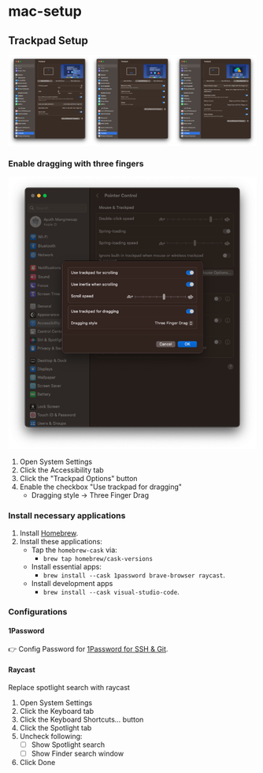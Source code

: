 # mac-setup

## Trackpad Setup

![all trackpad setting](./docs/trackpad-setting-all.png)

### Enable dragging with three fingers

![enable three finger drag in system settings](./docs/trackpad-setting-enable-three-finger-drag.png)

1. Open System Settings
2. Click the Accessibility tab
3. Click the "Trackpad Options" button
4. Enable the checkbox "Use trackpad for dragging"
   - Dragging style -> Three Finger Drag

### Install necessary applications

1. Install [Homebrew](https://brew.sh/).
2. Install these applications:
   - Tap the `homebrew-cask` via:
      - `brew tap homebrew/cask-versions`
   - Install essential apps:
      - `brew install --cask 1password brave-browser raycast`.
   - Install development apps
      - `brew install --cask visual-studio-code`.

### Configurations

#### 

#### 1Password

👉 Config Password for [1Password for SSH & Git](https://developer.1password.com/docs/ssh/).

#### Raycast

Replace spotlight search with raycast

1. Open System Settings
2. Click the Keyboard tab
3. Click the Keyboard Shortcuts... button
4. Click the Spotlight tab
5. Uncheck following:
   - [ ] Show Spotlight search
   - [ ] Show Finder search window
6. Click Done
